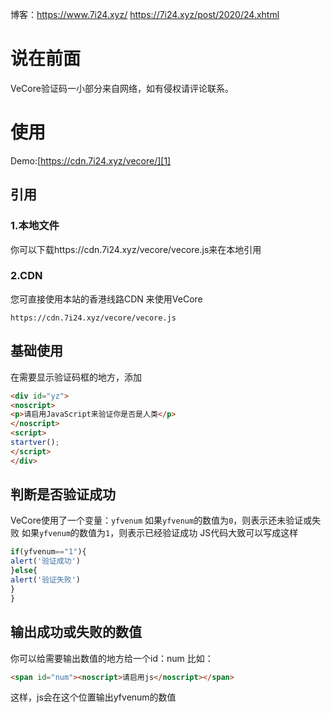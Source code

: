 博客：https://www.7i24.xyz/
https://7i24.xyz/post/2020/24.xhtml

# 说在前面
VeCore验证码一小部分来自网络，如有侵权请评论联系。


# 使用
Demo:[https://cdn.7i24.xyz/vecore/][1]

## 引用
### 1.本地文件
你可以下载https://cdn.7i24.xyz/vecore/vecore.js来在本地引用

### 2.CDN
您可直接使用本站的香港线路CDN 来使用VeCore
```URL
https://cdn.7i24.xyz/vecore/vecore.js
```

## 基础使用
在需要显示验证码框的地方，添加
```HTML
<div id="yz">
<noscript>
<p>请启用JavaScript来验证你是否是人类</p>
</noscript>
<script>
startver();
</script>
</div>
```

## 判断是否验证成功
VeCore使用了一个变量：`yfvenum`
如果`yfvenum`的数值为`0`，则表示还未验证或失败
如果`yfvenum`的数值为`1`，则表示已经验证成功
JS代码大致可以写成这样
```JavaScript
if(yfvenum=="1"){
alert('验证成功')
}else{
alert('验证失败')
}
}
```

## 输出成功或失败的数值
你可以给需要输出数值的地方给一个id：num
比如：
```HTML
<span id="num"><noscript>请启用js</noscript></span>
```
这样，js会在这个位置输出yfvenum的数值


  [1]: https://cdn.7i24.xyz/vecore/
